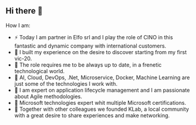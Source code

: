 ## Hi there 👋

How I am:
- ⚡ Today I am partner in Elfo srl and I play the role of CINO in this fantastic and dynamic company with international customers.
- 🔭 I built my experience on the desire to discover starting from my first vic-20.
- 🌱 The role requires me to be always up to date, in a frenetic technological world.
- 💬 AI, Cloud, DevOps, .Net, Microservice, Docker, Machine Learning are just some of the technologies I work with.
- 👯 I am expert on application lifecycle management and I am passionate about Agile methodologies.
- 🔭 Microsoft technologies expert whit multiple Microsoft certifications.
- 👯 Together with other colleagues we founded KLab, a local community with a great desire to share experiences and make networking.
